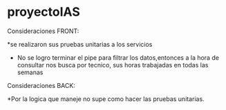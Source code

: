 # proyectoIAS

Consideraciones FRONT:

*se realizaron sus pruebas unitarias a los servicios
* No se logro terminar el pipe para filtrar los datos,entonces a la hora de consultar nos busca por tecnico, sus horas trabajadas en todas las semanas

Consideraciones BACK:

*Por la logica que maneje no supe como hacer las pruebas unitarias. 






